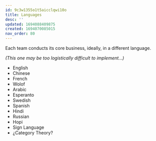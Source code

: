 ```yaml
---
id: 9c3w1355o1t5aicclqwi10o
title: Languages
desc: ''
updated: 1694088409875
created: 1694070085015
nav_order: 80
---
```


Each team conducts its core business, ideally, in a different language.

*(This one may be too logistically difficult to implement…)*

* English
* Chinese
* French
* Wolof
* Arabic
* Esperanto
* Swedish
* Spanish
* Hindi
* Russian
* Hopi
* Sign Language
* ¿Category Theory?
